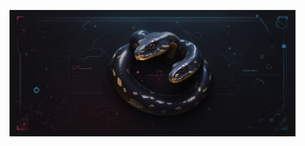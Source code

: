 <p align = "center">

</p align = "center">
<img src = "https://github.com/Jaammerr/Jaammerr/blob/main/images./banner.jpg" />

